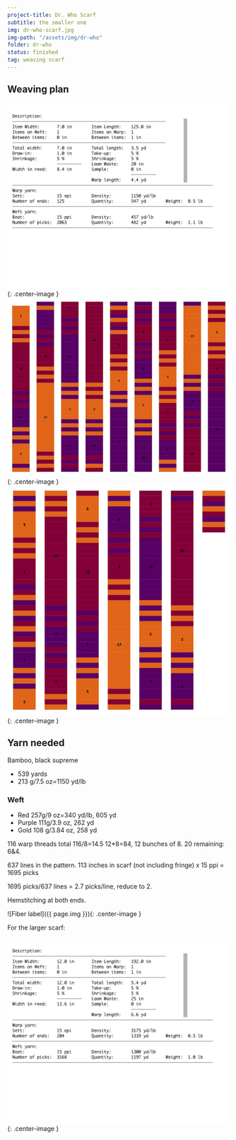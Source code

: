```yaml
---
project-title: Dr. Who Scarf
subtitle: the smaller one
img: dr-who-scarf.jpg
img-path: "/assets/img/dr-who"
folder: dr-who
status: finished
tag: weaving scarf
---
```

## Weaving plan
![Fiber label](dr-who-plan-1.jpg){: .center-image }
![Fiber label](dr-who1.jpg){: .center-image }
![Fiber label](dr-who2.jpg){: .center-image }

## Yarn needed
Bamboo, black supreme

* 539 yards
* 213 g/7.5 oz=1150 yd/lb

### Weft
* Red 257g/9 oz=340 yd/lb, 605 yd
* Purple 111g/3.9 oz, 262 yd
* Gold 108 g/3.84 oz, 258 yd

116 warp threads total
116/8=14.5
12*8=84, 12 bunches of 8.
20 remaining: 6&4.

637 lines in the pattern.
113 inches in scarf (not including fringe) x 15 ppi = 1695 picks

1695 picks/637 lines = 2.7 picks/line, reduce to 2.

Hemstitching at both ends.

![Fiber label]({{ page.img }}){: .center-image }

For the larger scarf:

![Fiber label](dr-who-plan-2.jpg){: .center-image }
